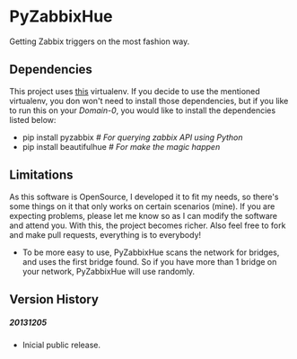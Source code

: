 PyZabbixHue
===========

Getting Zabbix triggers on the most fashion way.

Dependencies
------------

This project uses [this](https://github.com/bobeirasa/virtualenvs/tree/master/pyzabbixhue) virtualenv. If you decide to
use the mentioned virtualenv, you don won't need to install those dependencies, but if you like to run this on your
*Domain-0*, you would like to install the dependencies listed below:

  * pip install pyzabbix  *# For querying zabbix API using Python*
  * pip install beautifulhue  *# For make the magic happen*

Limitations
-----------

As this software is OpenSource, I developed it to fit my needs, so there's some things on it that only works on certain
scenarios (mine). If you are expecting problems, please let me know so as I can modify the software and attend you. With
this, the project becomes richer. Also feel free to fork and make pull requests, everything is to everybody!

  * To be more easy to use, PyZabbixHue scans the network for bridges, and uses the first bridge found. So if you have
  more than 1 bridge on your network, PyZabbixHue will use randomly.

Version History
---------------

##### 20131205
  * Inicial public release.